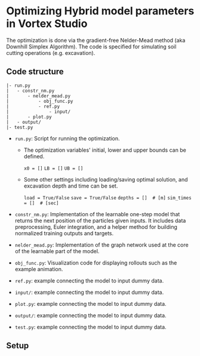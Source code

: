 # Optimizing Hybrid model parameters in Vortex Studio

The optimization is done via the gradient-free Nelder-Mead method (aka Downhill Simplex Algorithm). The code is specified for simulating soil cutting operations (e.g. excavation).


## Code structure

```
|- run.py
|   - constr_nm.py
|       - nelder_mead.py
|           - obj_func.py
|           - ref.py
|               - input/
|       - plot.py
|   - output/
|- test.py
```

* `run.py`: Script for running the optimization.

    * The optimization variables' initial, lower and upper bounds can be defined.

        `x0 = []` `LB = []` `UB = []`

    * Some other settings including loading/saving optimal solution, and excavation depth and time can be set.

        `load = True/False`
        `save = True/False`
        `depths = []  # [m]`
        `sim_times = []  # [sec]`


* `constr_nm.py`: Implementation of the learnable one-step model that returns the next position of the particles given inputs. It includes data preprocessing, Euler integration, and a helper method for building normalized training outputs and targets.

* `nelder_mead.py`: Implementation of the graph network used at the core of the learnable part of the model.

* `obj_func.py`: Visualization code for displaying rollouts such as the example animation.

* `ref.py`: example connecting the model to input dummy data.

* `input/`: example connecting the model to input dummy data.

* `plot.py`: example connecting the model to input dummy data.

* `output/`: example connecting the model to input dummy data.

* `test.py`: example connecting the model to input dummy data.


## Setup